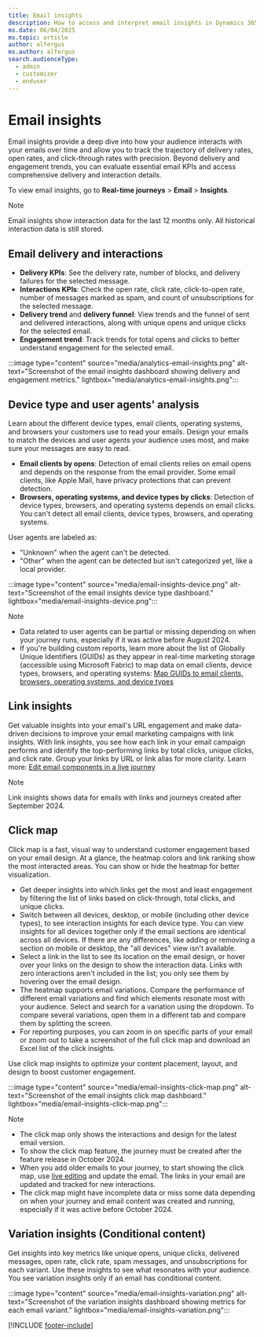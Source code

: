 ```yaml
---
title: Email insights
description: How to access and interpret email insights in Dynamics 365 Customer Insights - Journeys.
ms.date: 06/04/2025
ms.topic: article
author: alfergus
ms.author: alfergus
search.audienceType: 
  - admin
  - customizer
  - enduser
---
```


# Email insights

Email insights provide a deep dive into how your audience interacts with your emails over time and allow you to track the trajectory of delivery rates, open rates, and click-through rates with precision. Beyond delivery and engagement trends, you can evaluate essential email KPIs and access comprehensive delivery and interaction details.

To view email insights, go to **Real-time journeys** > **Email** > **Insights**.

> [!NOTE]
> Email insights show interaction data for the last 12 months only. All historical interaction data is still stored.

## Email delivery and interactions

- **Delivery KPIs**: See the delivery rate, number of blocks, and delivery failures for the selected message.
- **Interactions KPIs**: Check the open rate, click rate, click-to-open rate, number of messages marked as spam, and count of unsubscriptions for the selected message.
- **Delivery trend** and **delivery funnel**: View trends and the funnel of sent and delivered interactions, along with unique opens and unique clicks for the selected email.
- **Engagement trend**: Track trends for total opens and clicks to better understand engagement for the selected email.

:::image type="content" source="media/analytics-email-insights.png" alt-text="Screenshot of the email insights dashboard showing delivery and engagement metrics." lightbox="media/analytics-email-insights.png":::

## Device type and user agents' analysis

Learn about the different device types, email clients, operating systems, and browsers your customers use to read your emails. Design your emails to match the devices and user agents your audience uses most, and make sure your messages are easy to read.

- **Email clients by opens**: Detection of email clients relies on email opens and depends on the response from the email provider. Some email clients, like Apple Mail, have privacy protections that can prevent detection.
- **Browsers, operating systems, and device types by clicks**: Detection of device types, browsers, and operating systems depends on email clicks. You can't detect all email clients, device types, browsers, and operating systems.

User agents are labeled as:

- "Unknown" when the agent can't be detected.
- "Other" when the agent can be detected but isn't categorized yet, like a local provider.

:::image type="content" source="media/email-insights-device.png" alt-text="Screenshot of the email insights device type dashboard." lightbox="media/email-insights-device.png":::

> [!NOTE]
> - Data related to user agents can be partial or missing depending on when your journey runs, especially if it was active before August 2024.
> - If you're building custom reports, learn more about the list of Globally Unique Identifiers (GUIDs) as they appear in real-time marketing storage (accessible using Microsoft Fabric) to map data on email clients, device types, browsers, and operating systems: [Map GUIDs to email clients, browsers, operating systems, and device types](map-guids.md)

## Link insights

Get valuable insights into your email's URL engagement and make data-driven decisions to improve your email marketing campaigns with link insights. With link insights, you see how each link in your email campaign performs and identify the top-performing links by total clicks, unique clicks, and click rate. Group your links by URL or link alias for more clarity. Learn more: [Edit email components in a live journey](edit-email-in-live-journey.md)

> [!NOTE]
> Link insights shows data for emails with links and journeys created after September 2024.

## Click map

Click map is a fast, visual way to understand customer engagement based on your email design. At a glance, the heatmap colors and link ranking show the most interacted areas. You can show or hide the heatmap for better visualization.

- Get deeper insights into which links get the most and least engagement by filtering the list of links based on click-through, total clicks, and unique clicks.
- Switch between all devices, desktop, or mobile (including other device types), to see interaction insights for each device type. You can view insights for all devices together only if the email sections are identical across all devices. If there are any differences, like adding or removing a section on mobile or desktop, the "all devices" view isn't available.
- Select a link in the list to see its location on the email design, or hover over your links on the design to show the interaction data. Links with zero interactions aren't included in the list; you only see them by hovering over the email design.
- The heatmap supports email variations. Compare the performance of different email variations and find which elements resonate most with your audience. Select and search for a variation using the dropdown. To compare several variations, open them in a different tab and compare them by splitting the screen.
- For reporting purposes, you can zoom in on specific parts of your email or zoom out to take a screenshot of the full click map and download an Excel list of the click insights. 

Use click map insights to optimize your content placement, layout, and design to boost customer engagement.

:::image type="content" source="media/email-insights-click-map.png" alt-text="Screenshot of the email insights click map dashboard." lightbox="media/email-insights-click-map.png":::

> [!NOTE]
> - The click map only shows the interactions and design for the latest email version.
> - To show the click map feature, the journey must be created after the feature release in October 2024.
> - When you add older emails to your journey, to start showing the click map, use [live editing](edit-email-in-live-journey.md) and update the email. The links in your email are updated and tracked for new interactions.
> - The click map might have incomplete data or miss some data depending on when your journey and email content was created and running, especially if it was active before October 2024.

## Variation insights (Conditional content)

Get insights into key metrics like unique opens, unique clicks, delivered messages, open rate, click rate, spam messages, and unsubscriptions for each variant. Use these insights to see what resonates with your audience. You see variation insights only if an email has conditional content.

:::image type="content" source="media/email-insights-variation.png" alt-text="Screenshot of the variation insights dashboard showing metrics for each email variant." lightbox="media/email-insights-variation.png":::

[!INCLUDE [footer-include](./includes/footer-banner.md)]
